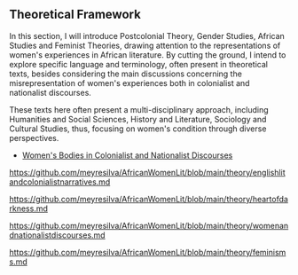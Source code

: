 ## Theoretical Framework

In this section, I will introduce Postcolonial Theory, 
Gender Studies, African Studies and Feminist Theories, drawing attention to the representations of women's experiences
in African literature. By cutting the ground, I intend to explore specific language and terminology, often present in theoretical texts, besides considering 
the main discussions concerning the misrepresentation of women's experiences both in colonialist and nationalist discourses. 

These texts here often present a multi-disciplinary approach, including Humanities and Social 
Sciences, History and Literature, Sociology and Cultural Studies, thus, focusing on women's condition through diverse perspectives.  


- [Women's Bodies in Colonialist and Nationalist Discourses](https://github.com/meyresilva/AfricanWomenLit/blob/main/theory/postcolonialismandgender.md)

https://github.com/meyresilva/AfricanWomenLit/blob/main/theory/englishlitandcolonialistnarratives.md

https://github.com/meyresilva/AfricanWomenLit/blob/main/theory/heartofdarkness.md

https://github.com/meyresilva/AfricanWomenLit/blob/main/theory/womenandnationalistdiscourses.md

https://github.com/meyresilva/AfricanWomenLit/blob/main/theory/feminisms.md

